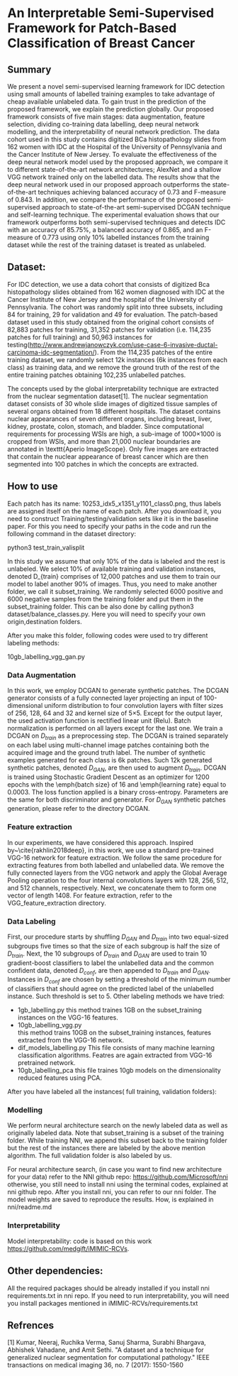 # An Interpretable Semi-Supervised Framework for Patch-Based Classification of Breast Cancer

## Summary

We present a novel semi-supervised learning framework for IDC detection using small amounts of labelled training examples to take advantage of cheap available unlabeled data. To gain trust in the prediction of the proposed framework, we explain the prediction globally. Our proposed framework consists of five main stages: data augmentation, feature selection, dividing co-training data labelling, deep neural network modelling, and the interpretability of neural network prediction. The data cohort used in this study contains digitized BCa histopathology slides from 162 women with IDC at the Hospital of the University of Pennsylvania and the Cancer Institute of New Jersey. To evaluate the effectiveness of the deep neural network model used by the proposed approach, we compare it to different state-of-the-art network architectures; AlexNet and a shallow VGG network trained only on the labelled data. The results show that the deep neural network used in our proposed approach outperforms the state-of-the-art techniques achieving balanced accuracy of 0.73 and F-measure of 0.843. In addition, we compare the performance of the proposed semi-supervised approach to state-of-the-art semi-supervised DCGAN technique and self-learning technique. The experimental evaluation shows that our framework outperforms both semi-supervised techniques and detects IDC with an accuracy of 85.75\%, a balanced accuracy of 0.865, and an F-measure of 0.773 using only 10\% labelled instances from the training dataset while the rest of the training dataset is treated as unlabeled.

## Dataset:
For IDC detection, we use a data cohort that consists of digitized Bca histopathology slides obtained from 162 women diagnosed with IDC at the Cancer Institute of New Jersey and the hospital of the University of Pennsylvania. The cohort was randomly split into three subsets, including 84 for training, 29 for validation and 49 for evaluation. The patch-based dataset used in this study obtained from the original cohort consists of 82,883 patches for training, 31,352 patches for validation (i.e. 114,235 patches for full training) and 50,963 instances for testing(http://www.andrewjanowczyk.com/use-case-6-invasive-ductal-carcinoma-idc-segmentation/). From the 114,235 patches of the entire training dataset, we randomly select 12k instances (6k instances from each class) as training data, and we remove the ground truth of the rest of the entire training patches obtaining 102,235 unlabelled patches. 

The concepts used by the global interpretability technique are extracted from the nuclear segmentation dataset[1]. The nuclear segmentation dataset consists of 30 whole slide images of digitized tissue samples of several organs obtained from 18 different hospitals. The dataset contains nuclear appearances of seven different organs, including breast, liver, kidney, prostate, colon, stomach, and bladder. Since computational requirements for processing WSIs are high, a sub-image of 1000$\times$1000 is cropped from WSIs, and more than 21,000 nuclear boundaries are annotated in \texttt{Aperio ImageScope}. Only five images are extracted that contain the nuclear appearance of breast cancer which are then segmented into 100 patches in which the concepts are extracted.

## How to use 
Each patch has its name: 10253_idx5_x1351_y1101_class0.png, thus labels are assigned itself on the name 
of each patch. After you download it, you need to construct Training/testing/validation sets like it is in the baseline 
paper. For this you need to specify your paths in the code and run the following command in the dataset 
directory:
 
python3 test_train_valisplit



In this study we assume that only 10% of the data is labeled and the rest is unlabeled. We select 10% of available
training and validation instances, denoted D_{train} comprises of 12,000 patches and use them to train our model to label another 90%
of images. Thus, you need to make another folder, we call it subset_training.
We randomly selected 6000 positive and 6000 negative samples from the training folder and put them in the subset_training folder.
This can be also done by calling python3 dataset/balance_classes.py. Here you will need to specify your own origin,destination folders.

After you make this folder, following codes were used to try different labeling methods:

10gb_labelling_vgg_gan.py 

### Data Augmentation 

In this work, we employ DCGAN to generate synthetic patches. The DCGAN generator consists of a fully connected layer projecting an input of 100-dimensional uniform distribution to four convolution layers with filter sizes of 256, 128, 64 and 32 and kernel size of 5$\times$5. Except for the output layer, the used activation function is rectified linear unit (Relu). Batch normalization is performed on all layers except for the last one. We train a DCGAN on $D_{train}$ as a preprocessing step. The DCGAN is trained separately on each label using multi-channel image patches containing both the acquired image and the ground truth label. The number of synthetic examples generated for each class is 6k patches. Such 12k generated synthetic patches, denoted $D_{GAN}$, are then used to augment $D_{train}$. DCGAN is trained using Stochastic Gradient Descent as an optimizer for 1200 epochs with the \emph{batch size} of 16 and \emph{learning rate} equal to 0.0003. The loss function applied is a binary cross-entropy. Parameters are the same for both discriminator and generator. For $D_{GAN}$ synthetic patches generation, please refer to the directory DCGAN. 

### Feature extraction

In our experiments, we have considered this approach. Inspired by~\cite{rakhlin2018deep}, in this work, we use a standard pre-trained VGG-16 network for feature extraction. We follow the same procedure for extracting features from both labelled and unlabelled data. We remove the fully connected layers from the VGG network and apply the Global Average Pooling operation to the four internal convolutions layers with 128, 256, 512, and 512 channels, respectively. Next, we concatenate them to form one vector of length 1408. For feature extraction, refer to the VGG_feature_extraction directory. 

### Data Labeling
First, our procedure starts by shuffling $D_{GAN}$ and $D_{train}$ into two equal-sized subgroups five times so that the size of each subgroup is half the size of $D_{train}$. Next, the 10 subgroups of  $D_{train}$ and $D_{GAN}$ are used to train 10 gradient-boost classifiers to label the unlabelled data and the common confident data, denoted $D_{conf}$, are then appended to $D_{train}$ and $D_{GAN}$. Instances in $D_{conf}$ are chosen by setting a threshold of the minimum number of classifiers that should agree on the predicted label of the unlabelled instance. Such threshold is set to 5. 
Other labeling methods we have tried:
 * 1gb_labelling.py
    this method traines 1GB on the subset_training instances on the VGG-16 features.
* 10gb_labelling_vgg.py   
    this method trains 10GB on the subset_training instances, features extracted 
    from  the VGG-16 network.
* dif_models_labelling.py
    This file consists of many machine learning classification algorithms. Featres are
    again extracted from VGG-16 pretrained network.
* 10gb_labelling_pca
    this file traines 10gb models on the dimensionality reduced features using PCA.

After you have labeled all the instances( full training, validation folders):

### Modelling
We perform neural architecture search on the newly labeled data as well as originally labeled
data. Note that subset_training is a subset of the training folder. While training NNI,
we append this subset back to the training folder but the rest of the instances there are
labeled by the above mention algorithm. The full validation folder is also labeled by us.

For neural architecture search, (in case you want to find new architecture for your data)
refer to the NNI github repo:
    https://github.com/Microsoft/nni
otherwise, you still need to install nni using the terminal codes, explained at nni github repo.
After you install nni, you can refer to our nni folder. The model weights are saved to reproduce 
the results. How, is explained in nni/readme.md
### Interpretability

Model interpretability: code is based on this work https://github.com/medgift/iMIMIC-RCVs.

## Other dependencies:
All the required packages should be already installed if you install nni requirements.txt in nni repo.
If you need to run interpretability, you will need you install packages mentioned in iMIMIC-RCVs/requirements.txt

## Refrences
[1] Kumar, Neeraj, Ruchika Verma, Sanuj Sharma, Surabhi Bhargava, Abhishek Vahadane, and Amit Sethi. "A dataset and a technique for generalized nuclear segmentation for computational pathology." IEEE transactions on medical imaging 36, no. 7 (2017): 1550-1560

    
    
